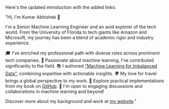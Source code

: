 Here's the updated introduction with the added links:

"Hi, I'm Kumar Abhishek 👋

I'm a Senior Machine Learning Engineer and an avid explorer of the tech world. From the University of Florida to
tech giants like Amazon and Microsoft, my journey has been a blend of academic rigor and industry experience.

🎓 I've enriched my professional path with diverse roles across prominent tech companies.
🚀 Passionate about machine learning, I've contributed significantly to the field.
📚 I authored ["Machine Learning for Imbalanced Data"](https://www.amazon.com/Machine-Learning-Imbalanced-Data-imbalanced/dp/1801070830/), combining expertise with actionable insights.
🌍 My love for travel brings a global perspective to my work.
📖 Explore practical implementations from my book on [GitHub](https://github.com/PacktPublishing/Machine-Learning-for-Imbalanced-Data).
📧 I'm open to engaging discussions and collaborations in machine learning and beyond!

Discover more about my background and work at [my website](https://krabhishek.ml/about)."
